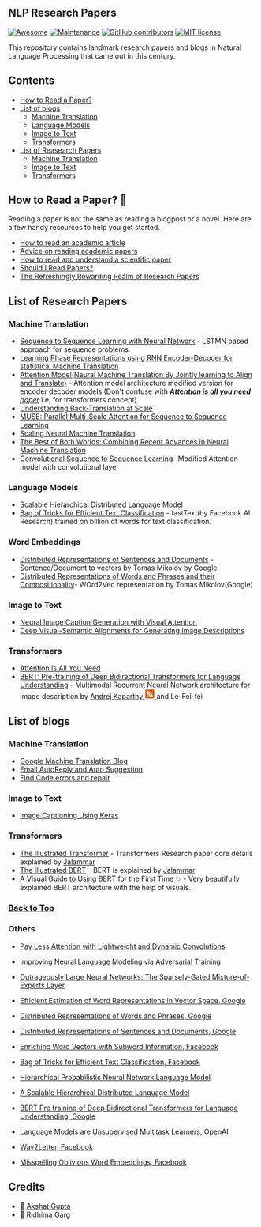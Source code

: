 ## NLP Research Papers
[![Awesome](https://awesome.re/badge.svg)](https://awesome.re)
[![Maintenance](https://img.shields.io/badge/Maintained%3F-yes-green.svg)](https://GitHub.com/Akshat4112/Awesome-NLP-Resources/graphs/commit-activity)  [![GitHub contributors](https://img.shields.io/github/contributors/Nareem/StrapDown.js.svg)](https://github.com/Akshat4112/Awesome-NLP-Resources/graphs/contributors) [![MIT license](https://img.shields.io/badge/License-MIT-blue.svg)](https://lbesson.mit-license.org/) 

This repository contains landmark research papers and blogs in Natural Language Processing that came out in this century.

## Contents

* [How to Read a Paper?](#How-to-Read-a-Paper?)
* [List of blogs](#List-of-blogs)
    * [Machine Translation](#Machine-Translation)
    * [Language Models](#Language-Models)
    * [Image to Text](#Image-to-text)
    * [Transformers](#Transformers)
* [List of Reasearch Papers](#List-of-Reasearch-Papers)
    * [Machine Translation](#Machine-Translation)
    * [Image to Text](#Image-to-text)
    * [Transformers](#Transformers)

## How to Read a Paper? :page_with_curl:
Reading a paper is not the same as reading a blogpost or a novel. Here are a few handy resources to help you get started.

* [How to read an academic article](https://organizationsandmarkets.com/2010/08/31/how-to-read-an-academic-article/)<br>
* [Advice on reading academic papers](https://www.cc.gatech.edu/~akmassey/posts/2012-02-15-advice-on-reading-academic-papers.html)<br>
* [How to read and understand a scientific paper](https://violentmetaphors.com/2013/08/25/how-to-read-and-understand-a-scientific-paper-2/)<br>
* [Should I Read Papers?](http://michaelrbernste.in/2014/10/21/should-i-read-papers.html)<br>
* [The Refreshingly Rewarding Realm of Research Papers](https://www.youtube.com/watch?v=8eRx5Wo3xYA)<br>

## List of Research Papers

### Machine Translation 

* [Sequence to Sequence Learning with Neural Network](https://papers.nips.cc/paper/5346-sequence-to-sequence-learning-with-neural-networks.pdf) - LSTMN based approach for sequence problems.
* [Learning Phase Representations using RNN Encoder-Decoder for statistical Machine Translation](https://arxiv.org/pdf/1406.1078.pdf)
* [Attention Model(Neural Machine Translation By Jointly learning to Align and Translate)](https://arxiv.org/pdf/1409.0473.pdf) - Attention model architecture modified version for encoder decoder models (Don't confuse with [<i><b>Attention is all you need</b> paper</i>](#Transformers) i.e, for transformers concept)
* [Understanding Back-Translation at Scale](https://arxiv.org/pdf/1808.09381.pdf)
* [MUSE: Parallel Multi-Scale Attention for Sequence to Sequence Learning](https://arxiv.org/abs/1911.09483)
* [Scaling Neural Machine Translation](https://arxiv.org/abs/1806.00187)
* [The Best of Both Worlds: Combining Recent Advances in Neural Machine Translation](https://arxiv.org/abs/1804.09849)
* [Convolutional Sequence to Sequence Learning](https://arxiv.org/abs/1705.03122)- Modified Attention model with convolutional layer


### Language Models
* [Scalable Hierarchical Distributed Language Model](https://www.cs.toronto.edu/~amnih/papers/hlbl_final.pdf)
* [Bag of Tricks for Efficient Text Classification](https://arxiv.org/pdf/1607.01759.pdf) - fastText(by Facebook AI Research) trained on billion of words for text classification. 


### Word Embeddings
* [Distributed Representations of Sentences and Documents](https://cs.stanford.edu/~quocle/paragraph_vector.pdf) - Sentence/Document to vectors by Tomas Mikolov by Google
* [Distributed Representations of Words and Phrases and their Compositionality](https://papers.nips.cc/paper/5021-distributed-representations-of-words-and-phrases-and-their-compositionality.pdf)- WOrd2Vec representation by Tomas Mikolov(Google)

### Image to Text

* [Neural Image Caption Generation with Visual Attention](https://arxiv.org/pdf/1502.03044.pdf)
* [Deep Visual-Semantic Alignments for Generating Image Descriptions](https://cs.stanford.edu/people/karpathy/cvpr2015.pdf)


### Transformers
* [Attention Is All You Need](https://arxiv.org/abs/1706.03762)
* [BERT: Pre-training of Deep Bidirectional Transformers for Language Understanding](https://arxiv.org/pdf/1810.04805.pdf) - Multimodal Recurrent Neural Network architecture for image description by [Andrej Kaparthy <img src="andreaj.svg" width="20" height="20"> ](http://karpathy.github.io/) and Le-Fei-fei


## List of blogs

### Machine Translation
* [Google Machine Translation Blog](https://ai.googleblog.com/2016/09/a-neural-network-for-machine.html)
* [Email AutoReply and Auto Suggestion](https://ai.googleblog.com/2018/05/smart-compose-using-neural-networks-to.html)
* [Find Code errors and repair](https://medium.com/@martin.monperrus/sequence-to-sequence-learning-program-repair-e39dc5c0119b)



### Image to Text
* [Image Captioning Using Keras](https://towardsdatascience.com/image-captioning-with-keras-teaching-computers-to-describe-pictures-c88a46a311b8)


### Transformers
* [The Illustrated Transformer](http://jalammar.github.io/illustrated-transformer/) - Transformers Research paper core details explained by [Jalammar](http://jalammar.github.io/)
* [The Illustrated BERT](http://jalammar.github.io/illustrated-bert/) - BERT is explained by [Jalammar](http://jalammar.github.io/)
* [A Visual Guide to Using BERT for the First Time :boom:](http://jalammar.github.io/a-visual-guide-to-using-bert-for-the-first-time/) - Very beautifully explained BERT architecture with the help of visuals. 

### [Back to Top](#Contents)

### Others

* [Pay Less Attention with Lightweight and Dynamic Convolutions](https://arxiv.org/abs/1901.10430)
* [Improving Neural Language Modeling via Adversarial Training](http://proceedings.mlr.press/v97/wang19f/wang19f.pdf)
* [Outrageously Large Neural Networks: The Sparsely-Gated Mixture-of-Experts Layer](https://arxiv.org/abs/1701.06538)


* [Efficient Estimation of Word Representations in Vector Space, Google](https://github.com/Akshat4112/NLP-research-papers/blob/master/Efficient%20Estimation%20of%20Word%20Representations%20in%20Vector%20Space%2C%20Google.pdf)<br>
* [Distributed Representations of Words and Phrases, Google](https://github.com/Akshat4112/NLP-research-papers/blob/master/Distributed%20Representations%20of%20Words%20and%20Phrases%2C%20Google.pdf)<br>
* [Distributed Representations of Sentences and Documents, Google](https://github.com/Akshat4112/NLP-research-papers/blob/master/Distributed%20Representations%20of%20Sentences%20and%20Documents%2C%20Google.pdf)<br>
* [Enriching Word Vectors with Subword Information, Facebook](https://github.com/Akshat4112/NLP-research-papers/blob/master/Enriching%20Word%20Vectors%20with%20Subword%20Information%2C%20Facebook.pdf)<br>
* [Bag of Tricks for Efficient Text Classification, Facebook](https://github.com/Akshat4112/NLP-research-papers/blob/master/Bag%20of%20Tricks%20for%20Efficient%20Text%20Classification%2C%20facebook.pdf)<br>
* [Hierarchical Probabilistic Neural Network Language Model](https://github.com/Akshat4112/NLP-research-papers/blob/master/Hierarchical%20Probabilistic%20Neural%20Network%20Language%20Model.pdf)<br>
* [A Scalable Hierarchical Distributed Language Model](https://github.com/Akshat4112/NLP-research-papers/blob/master/A%20Scalable%20Hierarchical%20Distributed%20Language%20Model.pdf)<br>
* [BERT Pre training of Deep Bidirectional Transformers for Language Understanding, Google](https://github.com/Akshat4112/NLP-research-papers/blob/master/BERT%20Pre%20training%20of%20Deep%20Bidirectional%20Transformers%20for%20Language%20Uderstanding%2C%20Google.pdf)<br>
* [Language Models are Unsupervised Multitask Learners, OpenAI](https://github.com/Akshat4112/NLP-research-papers/blob/master/Language%20Models%20are%20Unsupervised%20Multitask%20Learners%2C%20openai.pdf)<br>
* [Wav2Letter, Facebook](https://github.com/Akshat4112/NLP-research-papers/blob/master/Wav2Letter%2C%20Facebook.pdf)<br>
* [Misspelling Oblivious Word Embeddings, Facebook](https://github.com/Akshat4112/NLP-research-papers/blob/master/Misspelling%20Oblivious%20Word%20Embeddings%2C%20Facebook.pdf)<br>

## Credits
* :man: [Akshat Gupta](https://github.com/Akshat4112/)
* :woman: [Ridhima Garg](https://github.com/ridhimagarg)
